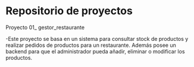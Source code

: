 # Repositorio de proyectos
Proyecto 01_ gestor_restaurante

-Este proyecto se basa en un sistema para consultar stock de productos y realizar pedidos de productos para un restaurante. Además posee un backend para que el administrador pueda añadir, eliminar o modificar los productos.
